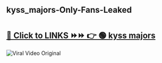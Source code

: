 
 ## kyss_majors-Only-Fans-Leaked

# <h2><a href="https://clipsfans.com/kyss_majors&ref=git">🔗 Click to LINKS ⏩⏩ 👉 🟢 kyss majors </a></h2>

<a href="https://clipsfans.com/kyss_majors&ref=git" rel="nofollow" data-target="animated-image.originalLink"><img src="https://i.ibb.co.com/xMMVF88/686577567.gif" alt="Viral Video Original" style="max-width: 100%; display: inline-block;" data-target="animated-image.originalImage"></a>
